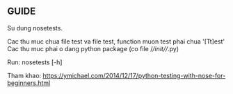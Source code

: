 ## GUIDE

Su dung nosetests.

Cac thu muc chua file test va file test, function muon test phai chua '[Tt]est'
Cac thu muc phai o dang python package (co file /_/_init/_/_.py)

Run:
nosetests [-h]

Tham khao:
https://ymichael.com/2014/12/17/python-testing-with-nose-for-beginners.html

